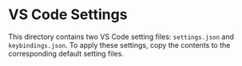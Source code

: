 # VS Code Settings

This directory contains two VS Code setting files: `settings.json` and `keybindings.json`. To apply these settings, copy the contents to the corresponding default setting files.
